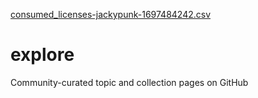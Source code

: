[consumed_licenses-jackypunk-1697484242.csv](https://github.com/Jackypunk-com/explore/files/12921178/consumed_licenses-jackypunk-1697484242.csv)
# explore
Community-curated topic and collection pages on GitHub
